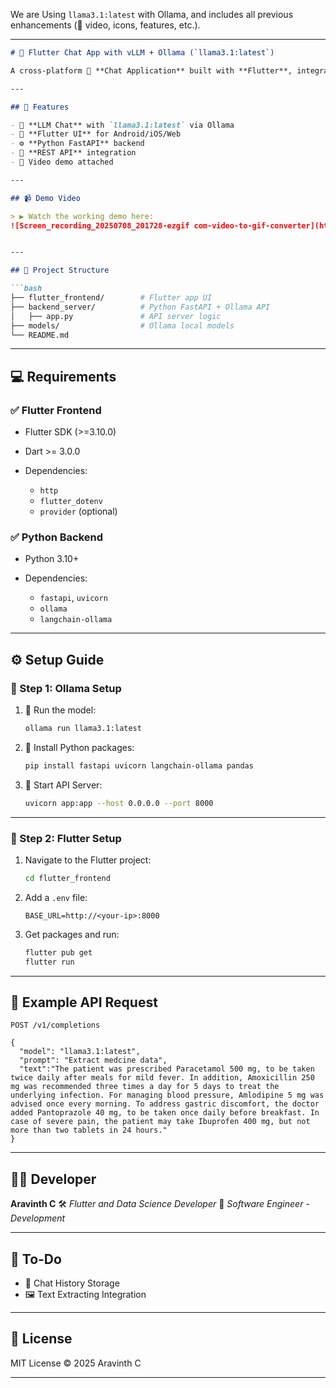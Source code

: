 We are Using `llama3.1:latest` with Ollama, and includes all previous enhancements (🎥 video, icons, features, etc.).

---

````markdown
# 🚀 Flutter Chat App with vLLM + Ollama (`llama3.1:latest`)

A cross-platform 💬 **Chat Application** built with **Flutter**, integrating **Ollama** hosting the `llama3.1:latest` model via a Python backend.

---

## 🔧 Features

- 🧠 **LLM Chat** with `llama3.1:latest` via Ollama
- 📲 **Flutter UI** for Android/iOS/Web
- ⚙️ **Python FastAPI** backend
- 🔗 **REST API** integration
- 🎥 Video demo attached

---

## 📹 Demo Video

> ▶️ Watch the working demo here:
![Screen_recording_20250708_201728-ezgif com-video-to-gif-converter](https://github.com/user-attachments/assets/af32d0d0-e70b-4ebc-a1ac-9d6d3d4a97c8)


---

## 📁 Project Structure

```bash
├── flutter_frontend/        # Flutter app UI
├── backend_server/          # Python FastAPI + Ollama API
│   ├── app.py               # API server logic
├── models/                  # Ollama local models
└── README.md
````

---

## 💻 Requirements

### ✅ Flutter Frontend

* Flutter SDK (>=3.10.0)
* Dart >= 3.0.0
* Dependencies:

  * `http`
  * `flutter_dotenv`
  * `provider` (optional)

### ✅ Python Backend

* Python 3.10+
* Dependencies:

  * `fastapi`, `uvicorn`
  * `ollama`
  * `langchain-ollama`

---

## ⚙️ Setup Guide

### 🧩 Step 1: Ollama Setup

1. 🔹 Run the model:

   ```bash
   ollama run llama3.1:latest
   ```

2. 🔹 Install Python packages:

   ```bash
   pip install fastapi uvicorn langchain-ollama pandas
   ```

3. 🔹 Start API Server:

   ```bash
   uvicorn app:app --host 0.0.0.0 --port 8000
   ```

---

### 📱 Step 2: Flutter Setup

1. Navigate to the Flutter project:

   ```bash
   cd flutter_frontend
   ```

2. Add a `.env` file:

   ```
   BASE_URL=http://<your-ip>:8000
   ```

3. Get packages and run:

   ```bash
   flutter pub get
   flutter run
   ```

---

## 🔄 Example API Request

```http
POST /v1/completions

{
  "model": "llama3.1:latest",
  "prompt": "Extract medcine data",
  "text":"The patient was prescribed Paracetamol 500 mg, to be taken twice daily after meals for mild fever. In addition, Amoxicillin 250 mg was recommended three times a day for 5 days to treat the underlying infection. For managing blood pressure, Amlodipine 5 mg was advised once every morning. To address gastric discomfort, the doctor added Pantoprazole 40 mg, to be taken once daily before breakfast. In case of severe pain, the patient may take Ibuprofen 400 mg, but not more than two tablets in 24 hours." 
}
```

---

## 👨‍💻 Developer

**Aravinth C**
🛠️ *Flutter and Data Science Developer*
🏢 *Software Engineer - Development*

---

## 🌟 To-Do

* 💾 Chat History Storage
* 🖼️ Text Extracting Integration

---

## 📜 License

MIT License © 2025 Aravinth C

---

```
```
